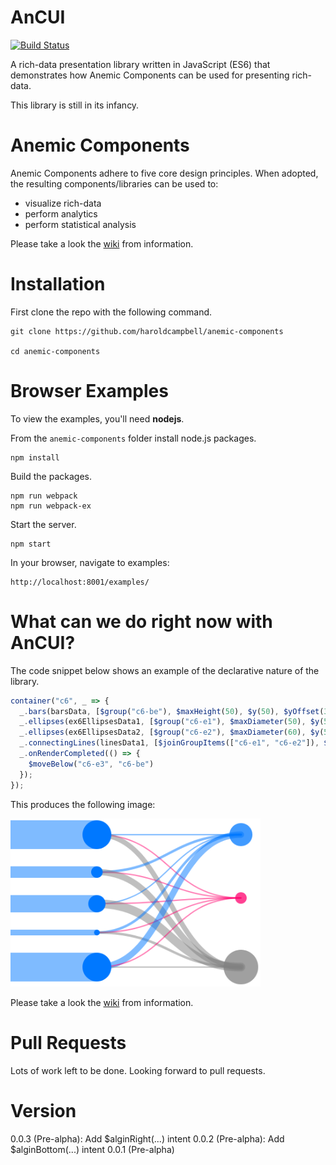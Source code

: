 # AnCUI

[![Build Status](https://travis-ci.org/haroldcampbell/anemic-components.svg?branch=master)](https://travis-ci.org/haroldcampbell/anemic-components)

A rich-data presentation library written in JavaScript (ES6) that demonstrates how Anemic Components can be used for presenting rich-data.

This library is still in its infancy.

# Anemic Components

Anemic Components adhere to five core design principles. When adopted, the resulting components/libraries can be used to:

* visualize rich-data
* perform analytics
* perform statistical analysis

Please take a look the [wiki](https://github.com/haroldcampbell/anemic-components/wiki) from information.

# Installation

First clone the repo with the following command.

```
git clone https://github.com/haroldcampbell/anemic-components

cd anemic-components
```

# Browser Examples

To view the examples, you'll need **nodejs**.

From the `anemic-components` folder install node.js packages.

```
npm install
```

Build the packages.

```
npm run webpack
npm run webpack-ex
```

Start the server.

```
npm start
```

In your browser, navigate to examples:
```
http://localhost:8001/examples/
```

# What can we do right now with AnCUI?

The code snippet below shows an example of the declarative nature of the library.

```javascript
container("c6", _ => {
  _.bars(barsData, [$group("c6-be"), $maxHeight(50), $y(50), $yOffset(30), $width(150)]);
  _.ellipses(ex6EllipsesData1, [$group("c6-e1"), $maxDiameter(50), $y(50), $ryOffset(30), $x(150)]);
  _.ellipses(ex6EllipsesData2, [$group("c6-e2"), $maxDiameter(60), $y(55), $ryOffset(80), $x(400)]);
  _.connectingLines(linesData1, [$joinGroupItems(["c6-e1", "c6-e2"]), $group("c6-e3"), $maxStrokeWidth(15)]);
  _.onRenderCompleted(() => {
    $moveBelow("c6-e3", "c6-be")
  });
});
```

This produces the following image:

<img src="./common/images/advanced-example.png" width="400">

Please take a look the [wiki](https://github.com/haroldcampbell/anemic-components/wiki) from information.

# Pull Requests

Lots of work left to be done. Looking forward to pull requests.

# Version

0.0.3 (Pre-alpha): Add $alginRight(...) intent
0.0.2 (Pre-alpha): Add $alginBottom(...) intent
0.0.1 (Pre-alpha)
